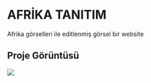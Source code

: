 <h1> AFRİKA TANITIM  </h1>

Afrika görselleri ile editlenmiş görsel bir website

<h2> Proje Görüntüsü </h2>

![](screenafrica.gif)
